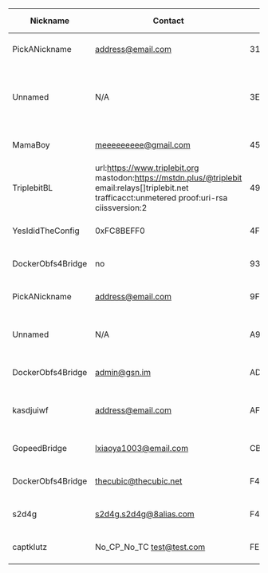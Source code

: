 | Nickname |  Contact | Hashed Fingerprint	| Running | Flags | Last Seen | First Seen | Last Restarted | Advertised Bandwidth | Platform | Version | Version Status | Recommended Version | BridgeDB Distributor | OR Addresses | Transports | BlockList |
|---|---|---|---|---|---|---|---|---|---|---|---|---|---|---|---|---|
|PickANickname | <address@email.com> | 318830F7A777A4D50F1382A95E5471FF3FDD7CCB | true | Running, V2Dir, Valid | 2025-08-15 17:18:31 | 2025-08-15 04:48:30 | 2025-08-15 04:36:14 | 0 | Tor 0.4.8.13 on Linux | 0.4.8.13 | recommended | true | none | 10.173.241.202:64532, [fd9f:2e19:3bcf::51:d138]:64532 | obfs4 | |
|Unnamed | N/A | 3E2F3F3328ED2A42CEC546B26FFCBD9A0D7301FC | false | V2Dir, Valid | 2025-08-15 17:18:31 | 2025-08-15 06:18:30 | 2025-08-15 05:33:18 | 802816 | Tor 0.4.8.10 on Windows 8 [or later] | 0.4.8.10 | recommended | true | https | 10.180.54.81:52059 |  | |
|MamaBoy | meeeeeeeee@gmail.com | 45A4287A2D3288C3081C027A83762DA9603EADEA | true | Running, V2Dir, Valid | 2025-08-15 17:18:31 | 2025-08-15 16:48:31 | 2025-08-15 16:36:56 | 0 | Tor 0.4.8.17 on Linux | 0.4.8.17 | recommended | true | N/A | 10.61.5.228:63169 |  | |
|TriplebitBL | url:https://www.triplebit.org mastodon:https://mstdn.plus/@triplebit email:relays[]triplebit.net trafficacct:unmetered proof:uri-rsa ciissversion:2 | 49F73B2AB0A89CD112AC26065896CA94CEEEA0F1 | false | V2Dir, Valid | 2025-08-15 17:18:31 | 2025-08-15 17:18:31 | 2025-08-12 20:41:57 | 7018496 | Tor 0.4.8.16 on Linux | 0.4.8.16 | recommended | true | telegram | 10.69.190.120:63831, [fd9f:2e19:3bcf::ae:21f3]:64324 | obfs4 | |
|YesIdidTheConfig | 0xFC8BEFF0 | 4F0C6E92E640E5B32894475935BE165C5B7A34FF | true | Running, V2Dir, Valid | 2025-08-15 17:18:31 | 2025-08-15 12:48:31 | 2025-08-01 11:24:57 | 0 | Tor 0.4.8.16 on Linux | 0.4.8.16 | recommended | true | N/A | 10.94.206.198:53543, [fd9f:2e19:3bcf::1e:f5e5]:53543 |  | |
|DockerObfs4Bridge | no | 939177E1AB521493378C8614B9E6958F6FA8A126 | false | V2Dir, Valid | 2025-08-15 17:18:31 | 2025-08-15 00:18:30 | 2025-08-14 23:53:17 | 223232 | Tor 0.4.8.14 on Linux | 0.4.8.14 | recommended | true | none | 10.224.180.176:49844 | obfs4 | |
|PickANickname | <address@email.com> | 9F1A4AA6449EE26AE11F0D24FF9413E345B1EA1C | true | Running, V2Dir, Valid | 2025-08-15 17:18:31 | 2025-08-15 01:48:30 | 2025-08-15 01:13:36 | 158720 | Tor 0.4.8.17 on Linux | 0.4.8.17 | recommended | true | settings | 10.197.181.30:57749 |  | |
|Unnamed | N/A | A9E62A24101999578C47B4855AEBA6CD8F270735 | true | Running, V2Dir, Valid | 2025-08-15 17:18:31 | 2025-08-15 14:18:31 | 2025-08-15 13:51:42 | 7208960 | Tor 0.4.8.17 on FreeBSD | 0.4.8.17 | recommended | true | moat | 10.220.201.152:54916 | obfs4 | |
|DockerObfs4Bridge | admin@gsn.im | AD31E047CAB032A0CADD6B6DF3E2C4D727C0383F | true | Running, V2Dir, Valid | 2025-08-15 17:18:31 | 2025-08-15 13:18:31 | 2025-08-03 23:23:29 | 2221332 | Tor 0.4.8.14 on Linux | 0.4.8.14 | recommended | true | moat | 10.154.236.197:49337 | obfs4 | |
|kasdjuiwf | <address@email.com> | AF652D670378A493AC788C1DFF1B5ABAF5A53AB3 | true | Running, V2Dir, Valid | 2025-08-15 17:18:31 | 2025-08-15 04:48:30 | 2025-08-15 04:31:19 | 0 | Tor 0.4.8.13-dev on Linux | 0.4.8.13-dev | unrecommended | false | N/A | 10.146.111.111:59916, [fd9f:2e19:3bcf::29:d1f9]:59916 | obfs4 | |
|GopeedBridge | lxiaoya1003@email.com | CBAF92DEF65797CC49AE68C0668A137D1E64DAD4 | false | V2Dir, Valid | 2025-08-15 17:18:31 | 2025-08-15 09:48:31 | 2025-08-15 09:42:05 | 0 | Tor 0.4.8.16 on Linux | 0.4.8.16 | recommended | true | N/A | 10.170.111.236:51960 | obfs4 | |
|DockerObfs4Bridge | thecubic@thecubic.net | F4AED7B395185C4BB101885C7C2B19463E28CEC4 | true | Running, V2Dir, Valid | 2025-08-15 17:18:31 | 2025-08-15 00:18:30 | 2025-08-14 22:31:49 | 0 | Tor 0.4.8.14 on Linux | 0.4.8.14 | recommended | true | N/A | 10.5.182.62:65495 | obfs4 | |
|s2d4g | s2d4g.s2d4g@8alias.com | F4B960487E18A026F334CE3AC6C3E9B67E3BC3C1 | false | V2Dir, Valid | 2025-08-15 17:18:31 | 2025-08-15 06:18:30 | 2025-08-15 14:47:09 | 2048 | Tor 0.4.8.11 on Linux | 0.4.8.11 | recommended | true | N/A | 10.50.147.3:56984 | obfs4 | |
|captklutz | No_CP_No_TC <test@test.com> | FEBAE679F5FE919B0A99B195CAC587DB39F97F1A | true | Running, V2Dir, Valid | 2025-08-15 17:18:31 | 2025-08-15 12:18:31 | 2025-07-26 18:49:29 | 524288 | Tor 0.4.8.16 on Linux | 0.4.8.16 | recommended | true | settings | 10.100.71.25:53216 | obfs3, obfs4 | ru|
